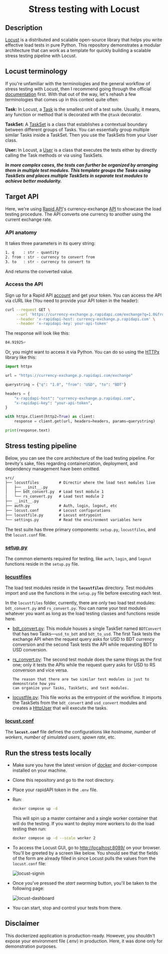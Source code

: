 <div align="center">

# Stress testing with Locust

</div>

## Description

[Locust] is a distributed and scalable open-source library that helps you write effective
load tests in pure Python. This repository demonstrates a modular architecture that can work
as a template for quickly building a scalable stress testing pipeline with Locust.

## Locust terminology

If you're unfamiliar with the terminologies and the general workflow of stress testing with
Locust, then I recommend going through the official [documentation] first. With that out
of the way, let's rehash a few terminologies that comes up in this context quite often:

**Task:** In Locust, a [Task] is the smallest unit of a test suite. Usually, it means,
any function or method that is decorated with the `@task` decorator.

**TaskSet:** A [TaskSet] is a class that establishes a contextual boundary between
different groups of Tasks. You can essentially group multiple similar Tasks inside a
TaskSet. Then you use the TaskSets from your User class.

**User:** In Locust, a [User] is a class that executes the tests either by directly
calling the Task methods or via using TaskSets.

**_In more complex cases, the tests can further be organized by arranging them in multiple
test modules. This template groups the Tasks using TaskSets and places multiple TaskSets in
separate test modules to achieve better modularity._**

## Target API

Here, we're using [Rapid API]'s currency-exchange [API] to showcase the load testing
procedure. The API converts one currency to another using the current exchange rate.

### API anatomy

It takes three parameters in its query string:

```txt
1. q    : str - quantity
2. from : str - currency to convert from
3. to   : str - currency to convert to
```

And returns the converted value.

### Access the API

Sign up for a Rapid API [account] and get your token. You can access the API via cURL
like (You need to provide your API token in the header):

```sh
curl --request GET \
     --url 'https://currency-exchange.p.rapidapi.com/exchange?q=1.0&from=USD&to=BDT' \
     --header 'x-rapidapi-host: currency-exchange.p.rapidapi.com' \
     --header 'x-rapidapi-key: your-api-token'
```

The response will look like this:

```txt
84.91925⏎
```

Or, you might want to access it via Python. You can do so using the [HTTPx] library like
this:

```python
import httpx

url = "https://currency-exchange.p.rapidapi.com/exchange"

querystring = {"q": "1.0", "from": "USD", "to": "BDT"}

headers = {
    "x-rapidapi-host": "currency-exchange.p.rapidapi.com",
    "x-rapidapi-key": "your-api-token",
}

with httpx.Client(http2=True) as client:
    response = client.get(url, headers=headers, params=querystring)

print(response.text)
```

## Stress testing pipeline

Below, you can see the core architecture of the load testing pipeline. For brevity's sake,
files regarding containerization, deployment, and dependency management have been omitted.

```txt
src/
├── locustfiles         # Directir where the load test modules live
│   ├── __init__.py
│   ├── bdt_convert.py  # Load test module 1
│   └── rs_convert.py   # Load test module 2
├── __init__.py
├── auth.py             # Auth, login, logout, etc
├── locust.conf         # Locust configurations
├── locustfile.py       # Locust entrypoint
└── settings.py         # Read the environment variables here
```

The test suite has three primary components: `setup.py`, `locustfiles`, and the
`locust.conf` file.

### [setup.py](src/setup.py)

The common elements required for testing, like `auth`, `login`, and `logout` functions
reside in the `setup.py` file.

### [locustfiles](src/locustfiles/)

The load test modules reside in the **`locustfiles`** directory. Test modules import and use
the functions in the `setup.py` file before executing each test.

In the `locustfiles` folder, currently, there are only two load test modules:
`bdt_convert.py` and `rs_convert.py`. You can name your test modules whatever you want as long as the load testing classes and functions reside here.

-   [bdt_convert.py](src/locustfiles/bdt_convert.py): This module houses a single TaskSet
    named `BDTConvert` that has two Tasks—`usd_to_bdt` and `bdt_to_usd`. The first Task
    tests the exchange API when the request query asks for USD to BDT currency conversion
    and the second Task tests the API while requesting BDT to USD conversion.

-   [rs_convert.py](src/locustfiles/rs_convert.py): The second test module does the same
    things as the first one; only it tests the APIs while the request query asks for USD to
    RS conversion and vice versa.

        The reason that there are two similar test modules is just to demonstrate how you
        can organize your Tasks, TaskSets, and test modules.

-   [locustfile.py](src/locustfile.py): This file works as the entrypoint of the workflow.
    It imports the TaskSets from the `bdt_convert` and `usd_convert` modules and creates a
    [HttpUser] that will execute the tasks.

### [locust.conf](src/locust.conf)

The **`locust.conf`** file defines the configurations like _hostname_, _number_ of
_workers_, _number of simulated users_, _spawn rate_, etc.

## Run the stress tests locally

-   Make sure you have the latest version of [docker] and docker-compose installed on
    your machine.

-   Clone this repository and go to the root directory.

-   Place your rapidAPI token in the `.env` file.

-   Run:

    ```sh
    docker compose up -d
    ```

    This will spin up a master container and a single worker container that will do the
    testing. If you want to deploy more workers to do the load testing then run:

    ```sh
    docker compose up -d --scale worker 2
    ```

-   To access the Locust GUI, go to [http://localhost:8089/] on your browser. You'll be
    greeted by a screen like below. You should see that the fields of the form are already
    filled in since Locust pulls the values from the `locust.conf` file:

    ![locust-signin]

-   Once you've pressed the _start swarming_ button, you'll be taken to the following page:

    ![locust-dashboard]

-   You can start, stop and control your tests from there.

## Disclaimer

This dockerized application is production-ready. However, you shouldn't expose your
environment file (.env) in production. Here, it was done only for demonstration purposes.

[locust]: https://locust.io/
[documentation]: https://docs.locust.io/en/stable/
[task]: https://docs.locust.io/en/stable/writing-a-locustfile.html#tasks
[taskset]: https://docs.locust.io/en/stable/writing-a-locustfile.html#tasksets
[user]: https://docs.locust.io/en/stable/writing-a-locustfile.html#user-class
[rapid api]: https://rapidapi.com/
[api]: https://rapidapi.com/fyhao/api/currency-exchange
[account]: https://rapidapi.com/signup
[httpx]: https://github.com/encode/httpx
[httpuser]: https://docs.locust.io/en/stable/writing-a-locustfile.html#making-http-requests
[docker]: https://www.docker.com/
[http://localhost:8089/]: http://localhost:8089/
[locust-signin]:
    https://user-images.githubusercontent.com/30027932/92285103-51988580-ef25-11ea-9155-c9d3f5dcaf42.png
[locust-dashboard]:
    https://user-images.githubusercontent.com/30027932/92285284-b94ed080-ef25-11ea-9f91-3f972fd844f1.png
